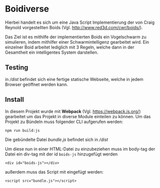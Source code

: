 # Boidiverse
Hierbei handelt es sich um eine Java Script Implementierung
der von Craig Reynold vorgestellten Boids (Vgl. http://www.red3d.com/cwr/boids/).

Das Ziel ist es mithilfe der implementierten Boids ein
Vogelschwarm zu simulieren, indem mithilfer einer
Schwarmintelligenz gearbeitet wird. Ein einzelner Boid 
arbeitet lediglich mit 3 Regeln, welche dann in der
Gesamtheit ein intelligentes System darstellen.

## Testing
in _/dist_ befindet sich eine fertige statische Webseite,
welche in jedem Browser geöffnet werden kann.

## Install
In diesem Projekt wurde mit **Webpack** (Vgl. https://webpack.js.org/) gearbeitet
um das Projekt in diverse Module einteilen zu können.
Um das Projekt zu Bündeln muss folgender CLI aufgerufen werden:

`npm run build:js`

Die gebündelte Datei _bundle.js_ befindet sich in _/dist_

Um diese nun in einer HTML-Datei zu einzubeziehen muss im
body-tag der Datei ein div-tag mit der id `boids-js` hinzugefügt werden

`<div id="boids-js"></div>`

außerdem muss das Script mit eingefügt werden:

`<script src="bundle.js"></script>`